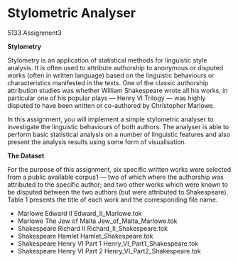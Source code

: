 # Stylometric Analyser
 5133 Assignment3

**Stylometry**

Stylometry is an application of statistical methods for linguistic style analysis. It is often used to
attribute authorship to anonymous or disputed works (often in written language) based on the
linguistic behaviours or characteristics manifested in the texts. One of the classic authorship
attribution studies was whether William Shakespeare wrote all his works, in particular one of his
popular plays — Henry VI Trilogy — was highly disputed to have been written or co-authored
by Christopher Marlowe.

In this assignment, you will implement a simple stylometric analyser to investigate the linguistic
behaviours of both authors. The analyser is able to perform basic statistical analysis
on a number of linguistic features and also present the analysis results using some form of
visualisation.

**The Dataset**

For the purpose of this assignment, six specific written works were selected from a public
available corpus1 — two of which where the authorship was attributed to the specific author;
and two other works which were known to be disputed between the two authors (but were
attributed to Shakespeare). Table 1 presents the title of each work and the corresponding file
name.

- Marlowe Edward II Edward_II_Marlowe.tok
- Marlowe The Jew of Malta Jew_of_Malta_Marlowe.tok
- Shakespeare Richard II Richard_II_Shakespeare.tok
- Shakespeare Hamlet Hamlet_Shakespeare.tok
- Shakespeare Henry VI Part 1 Henry_VI_Part1_Shakespeare.tok
- Shakespeare Henry VI Part 2 Henry_VI_Part2_Shakespeare.tok
